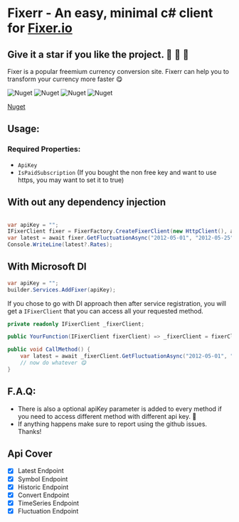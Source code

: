 ﻿# Fixerr - An easy, minimal c# client for [Fixer.io](https://fixer.io/)
## Give it a star if you like the project. 👏 🌠 🌟

Fixer is a popular freemium currency conversion site. Fixerr can help you to transform your currency more faster 😋

![Nuget](https://img.shields.io/nuget/v/Fixerr)
![Nuget](https://img.shields.io/nuget/dt/Fixerr?style=plastic)
![Nuget](https://img.shields.io/github/repo-size/purkayasta/Fixerr?style=social)
![Nuget](https://img.shields.io/github/last-commit/purkayasta/fixerr?style=flat-square)

[Nuget](https://www.nuget.org/packages/Fixerr/)

## Usage:
### Required Properties:
- ```ApiKey```
- ```IsPaidSubscription``` (If you bought the non free key and want to use https, you may want to set it to true)

## With out any dependency injection
``` c#

var apiKey = "";
IFixerClient fixer = FixerFactory.CreateFixerClient(new HttpClient(), apiKey);
var latest = await fixer.GetFluctuationAsync("2012-05-01", "2012-05-25");
Console.WriteLine(latest?.Rates);
```

## With Microsoft DI
```c#
var apiKey = "";
builder.Services.AddFixer(apiKey);
```

If you chose to go with DI approach then after service registration, you will get a `IFixerClient` that you can access all your requested method.
```c# Injestion With DI
private readonly IFixerClient _fixerClient;

public YourFunction(IFixerClient fixerClient) => _fixerClient = fixerClient;

public void CallMethod() {
    var latest = await _fixerClient.GetFluctuationAsync("2012-05-01", "2012-05-25");
    // now do whatever 😋
}

```

## F.A.Q:
- There is also a optional apiKey parameter is added to every method if you need to access different method with different api key. 🎉
- If anything happens make sure to report using the github issues. Thanks!

## Api Cover
- [x] Latest Endpoint
- [x] Symbol Endpoint
- [x] Historic Endpoint
- [x] Convert Endpoint
- [x] TimeSeries Endpoint
- [x] Fluctuation Endpoint

